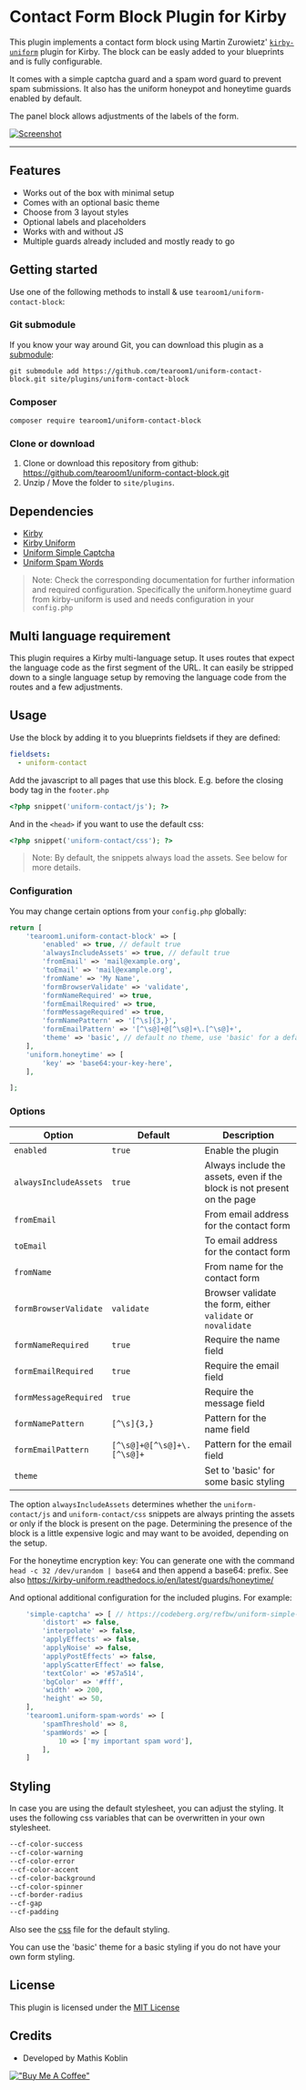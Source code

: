 # Contact Form Block Plugin for Kirby

This plugin implements a contact form block using Martin Zurowietz' [
`kirby-uniform`](https://github.com/mzur/kirby-uniform) plugin for Kirby.
The block can be easly added to your blueprints and is fully configurable.

It comes with a simple captcha guard and a spam word guard to prevent spam submissions.
It also has the uniform honeypot and honeytime guards enabled by default.

The panel block allows adjustments of the labels of the form.

[![Screenshot](screenshot.jpg)](https://github.com/tearoom1/kirby-content-watch)

***

## Features

* Works out of the box with minimal setup
* Comes with an optional basic theme
* Choose from 3 layout styles
* Optional labels and placeholders
* Works with and without JS
* Multiple guards already included and mostly ready to go

## Getting started

Use one of the following methods to install & use `tearoom1/uniform-contact-block`:

### Git submodule

If you know your way around Git, you can download this plugin as
a [submodule](https://github.com/blog/2104-working-with-submodules):

```text
git submodule add https://github.com/tearoom1/uniform-contact-block.git site/plugins/uniform-contact-block
```

### Composer

```text
composer require tearoom1/uniform-contact-block
```

### Clone or download

1. Clone or download this repository from github: https://github.com/tearoom1/uniform-contact-block.git
2. Unzip / Move the folder to `site/plugins`.

## Dependencies

- [Kirby](https://getkirby.com)
- [Kirby Uniform](https://github.com/mzur/kirby-uniform)
- [Uniform Simple Captcha](https://codeberg.org/refbw/uniform-simple-captcha)
- [Uniform Spam Words](https://github.com/tearoom1/uniform-spam-words)

> Note: Check the corresponding documentation for further information and required configuration.
> Specifically the uniform.honeytime guard from kirby-uniform is used and needs configuration in your `config.php`

## Multi language requirement

This plugin requires a Kirby multi-language setup. It uses routes that expect the language code as the first segment of
the URL.
It can easily be stripped down to a single language setup by removing the language code from the routes and a few
adjustments.

## Usage

Use the block by adding it to you blueprints fieldsets if they are defined:

```yaml
fieldsets:
  - uniform-contact
```

Add the javascript to all pages that use this block.
E.g. before the closing body tag in the `footer.php`

```php
<?php snippet('uniform-contact/js'); ?>
```

And in the `<head>` if you want to use the default css:

```php
<?php snippet('uniform-contact/css'); ?>
```

> Note: By default, the snippets always load the assets. See below for more details.

### Configuration

You may change certain options from your `config.php` globally:

```php
return [
    'tearoom1.uniform-contact-block' => [
        'enabled' => true, // default true
        'alwaysIncludeAssets' => true, // default true
        'fromEmail' => 'mail@example.org',
        'toEmail' => 'mail@example.org',
        'fromName' => 'My Name',
        'formBrowserValidate' => 'validate',
        'formNameRequired' => true,
        'formEmailRequired' => true,
        'formMessageRequired' => true,
        'formNamePattern' => '[^\s]{3,}',
        'formEmailPattern' => '[^\s@]+@[^\s@]+\.[^\s@]+',
        'theme' => 'basic', // default no theme, use 'basic' for a default theme
    ],
    'uniform.honeytime' => [
        'key' => 'base64:your-key-here',
    ],

];
```

### Options

| Option                | Default                    | Description                                                             |
|-----------------------|----------------------------|-------------------------------------------------------------------------|
| `enabled`             | `true`                     | Enable the plugin                                                       |
| `alwaysIncludeAssets` | `true`                     | Always include the assets, even if the block is not present on the page |
| `fromEmail`           |                            | From email address for the contact form                                 |
| `toEmail`             |                            | To email address for the contact form                                   |
| `fromName`            |                            | From name for the contact form                                          |
| `formBrowserValidate` | `validate`                 | Browser validate the form, either `validate` or `novalidate`            |
| `formNameRequired`    | `true`                     | Require the name field                                                  |
| `formEmailRequired`   | `true`                     | Require the email field                                                 |
| `formMessageRequired` | `true`                     | Require the message field                                               |
| `formNamePattern`     | `[^\s]{3,}`                | Pattern for the name field                                              |
| `formEmailPattern`    | `[^\s@]+@[^\s@]+\.[^\s@]+` | Pattern for the email field                                             |
| `theme`               |                            | Set to 'basic' for some basic styling                                   |

The option `alwaysIncludeAssets` determines whether the `uniform-contact/js` and `uniform-contact/css` snippets are
always printing the assets or only if the block is present on the page.
Determining the presence of the block is a little expensive logic and may
want to be avoided, depending on the setup.

For the honeytime encryption key: You can generate one with the command `head -c 32 /dev/urandom | base64` and then
append a base64: prefix.
See also https://kirby-uniform.readthedocs.io/en/latest/guards/honeytime/

And optional additional configuration for the included plugins. For example:

```php
    'simple-captcha' => [ // https://codeberg.org/refbw/uniform-simple-captcha
        'distort' => false,
        'interpolate' => false,
        'applyEffects' => false,
        'applyNoise' => false,
        'applyPostEffects' => false,
        'applyScatterEffect' => false,
        'textColor' => '#57a514',
        'bgColor' => '#fff',
        'width' => 200,
        'height' => 50,
    ],
    'tearoom1.uniform-spam-words' => [
        'spamThreshold' => 8,
        'spamWords' => [
            10 => ['my important spam word'],
        ],
    ]
```

## Styling

In case you are using the default stylesheet, you can adjust the styling.
It uses the following css variables that can be overwritten in your own stylesheet.

```css
--cf-color-success
--cf-color-warning
--cf-color-error
--cf-color-accent
--cf-color-background
--cf-color-spinner
--cf-border-radius
--cf-gap
--cf-padding
```

Also see the [css](/assets/css/uniform-contact.css) file for the default styling.

You can use the 'basic' theme for a basic styling if you do not have your own form styling.

## License

This plugin is licensed under the [MIT License](LICENSE)

## Credits

- Developed by Mathis Koblin

[!["Buy Me A Coffee"](https://www.buymeacoffee.com/assets/img/custom_images/orange_img.png)](https://coff.ee/tearoom1)

